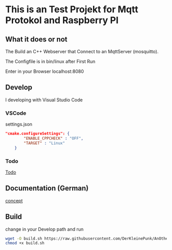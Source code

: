 # This is an Test Projekt for Mqtt Protokol and Raspberry PI

## What it does or not

The Build an C++ Webserver that Connect to an MqttServer (mosquitto).

The Configfile is in bin/linux after First Run

Enter in your Browser localhost:8080

## Develop

I developing with Visual Studio Code

### VSCode

settings.json

```JSON settings.json
"cmake.configureSettings": { 
        "ENABLE_CPPCHECK" : "OFF",
        "TARGET" : "Linux"
    }
```
### Todo

[Todo](TODO.md)

## Documentation (German)

[concept](documents/Konzept.md)

## Build

change in your Develop path and run

```bash
wget -O build.sh https://raw.githubusercontent.com/DerKleinePunk/AnOtherAutomationServer/master/build.sh
chmod +x build.sh
```